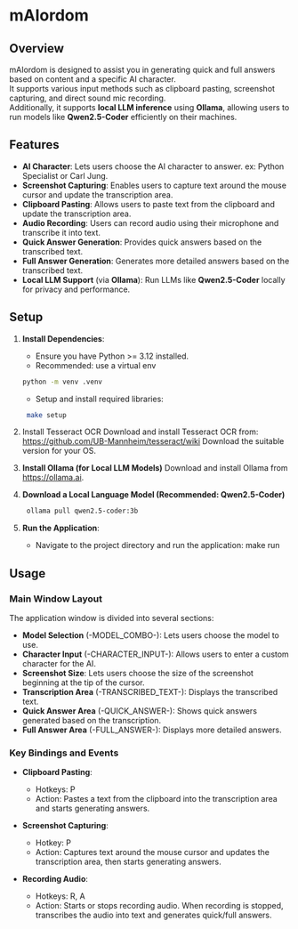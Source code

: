 # mAIordom

## Overview

mAIordom is designed to assist you in generating quick and full answers based on content and a specific AI character.  
It supports various input methods such as clipboard pasting, screenshot capturing, and direct sound mic recording.  
Additionally, it supports **local LLM inference** using **Ollama**, allowing users to run models like **Qwen2.5-Coder** efficiently on their machines.

## Features
- **AI Character**: Lets users choose the AI character to answer. ex: Python Specialist or Carl Jung.
- **Screenshot Capturing**: Enables users to capture text around the mouse cursor and update the transcription area.
- **Clipboard Pasting**: Allows users to paste text from the clipboard and update the transcription area.
- **Audio Recording**: Users can record audio using their microphone and transcribe it into text.
- **Quick Answer Generation**: Provides quick answers based on the transcribed text.
- **Full Answer Generation**: Generates more detailed answers based on the transcribed text.
- **Local LLM Support** (via **Ollama**): Run LLMs like **Qwen2.5-Coder** locally for privacy and performance.

## Setup
1. **Install Dependencies**:
   - Ensure you have Python >= 3.12 installed.
   - Recommended: use a virtual env
    ```sh
    python -m venv .venv
    ```
   - Setup and install required libraries:
   ```sh
    make setup
    ```

2. Install Tesseract OCR
    Download and install Tesseract OCR from:
    https://github.com/UB-Mannheim/tesseract/wiki
    Download the suitable version for your OS.

3. **Install Ollama (for Local LLM Models)**
    Download and install Ollama from https://ollama.ai.

4. **Download a Local Language Model (Recommended: Qwen2.5-Coder)**

    ```sh
     ollama pull qwen2.5-coder:3b
    ```

5. **Run the Application**:
   - Navigate to the project directory and run the application:
     make run


## Usage

### Main Window Layout

The application window is divided into several sections:

- **Model Selection** (-MODEL_COMBO-): Lets users choose the model to use.
- **Character Input** (-CHARACTER_INPUT-): Allows users to enter a custom character for the AI.
- **Screenshot Size**: Lets users choose the size of the screenshot beginning at the tip of the cursor.
- **Transcription Area** (-TRANSCRIBED_TEXT-): Displays the transcribed text.
- **Quick Answer Area** (-QUICK_ANSWER-): Shows quick answers generated based on the transcription.
- **Full Answer Area** (-FULL_ANSWER-): Displays more detailed answers.

### Key Bindings and Events

- **Clipboard Pasting**:
  - Hotkeys: P
  - Action: Pastes a text from the clipboard into the transcription area and starts generating answers.
  
- **Screenshot Capturing**:
  - Hotkey: P
  - Action: Captures text around the mouse cursor and updates the transcription area, then starts generating answers.

- **Recording Audio**:
  - Hotkeys: R, A
  - Action: Starts or stops recording audio. When recording is stopped, transcribes the audio into text and generates quick/full answers.
  